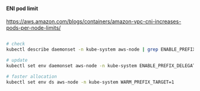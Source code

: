 
#### ENI pod limit

https://aws.amazon.com/blogs/containers/amazon-vpc-cni-increases-pods-per-node-limits/
```bash

# check
kubectl describe daemonset -n kube-system aws-node | grep ENABLE_PREFIX_DELEGATION

# update
kubectl set env daemonset aws-node -n kube-system ENABLE_PREFIX_DELEGATION=true

# faster allocation
kubectl set env ds aws-node -n kube-system WARM_PREFIX_TARGET=1

```
